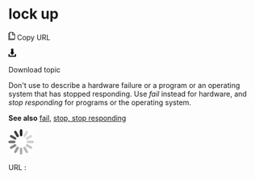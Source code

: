 # lock up

![Copy URL](media/lock-up/Copy.png)
Copy URL

![Download](media/lock-up/Download.png)

Download topic

Don't use to describe a hardware failure or a program or an operating system that has stopped responding. Use *fail* instead for hardware, and *stop responding* for programs or the operating system.

**See also** [fail](https://worldready.cloudapp.net/Styleguide/Read?id=2700&topicid=33728), [stop, stop responding](https://worldready.cloudapp.net/Styleguide/Read?id=2700&topicid=35398)

![In progress](media/lock-up/activity-large.gif)

URL :
